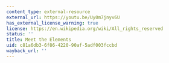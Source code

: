 ```yaml
---
content_type: external-resource
external_url: https://youtu.be/Uy0m7jnyv6U
has_external_license_warning: true
license: https://en.wikipedia.org/wiki/All_rights_reserved
status: ''
title: Meet the Elements
uid: c81a6db3-6f86-4220-90af-5adf003fccbd
wayback_url: ''
---
```

